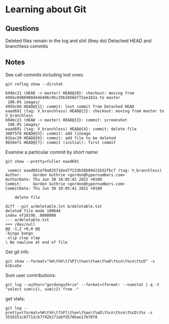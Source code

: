 # Learning about Git

## Questions

Deleted files remain in the log and shit (they do)
Detached HEAD and branchless commits


## Notes

See call commits including lost ones:

```
git reflog show --dirstat

b94bc21 (HEAD -> master) HEAD@{0}: checkout: moving from 495bc0d86900d44b496c05c29b1056bf72ee102a to master
 100.0% images/
495bc0d HEAD@{1}: commit: lost commit from Detached HEAD
eaad691 (tag: V_branchless) HEAD@{2}: checkout: moving from master to V_branchless
b94bc21 (HEAD -> master) HEAD@{3}: commit: screenshot
 100.0% images/
eaad691 (tag: V_branchless) HEAD@{4}: commit: delete file
308f5f8 HEAD@{5}: commit: add lineage
01bac39 HEAD@{6}: commit: add file to be deleted
9b50ef1 HEAD@{7}: commit (initial): first commit
```

Examine a particular commit by short name:

```
git show --pretty=fuller eaad691

 commit eaad691e79a835716ed7f233b58b89421b52fbc7 (tag: V_branchless)
Author:     Gordon Guthrie <gordon@hypernumbers.com>
AuthorDate: Thu Jun 30 10:05:41 2022 +0100
Commit:     Gordon Guthrie <gordon@hypernumbers.com>
CommitDate: Thu Jun 30 10:05:41 2022 +0100

    delete file

diff --git a/deletable.txt b/deletable.txt
deleted file mode 100644
index ef2819b..0000000
--- a/deletable.txt
+++ /dev/null
@@ -1,2 +0,0 @@
-bingo bango
-slip slop slap
\ No newline at end of file
```

Get git info
```
git show --format="%H\t%h\t[%P]\t%an\t%ae\t%aD\t%cn\t%ce\t%cD" -s 616ca5e
```

Sum user contributions:

```
git log --author="gordonguthrie" --format=tformat: --numstat | q -t "select sum(c1), sum(c2) from -"
```

get stats:

```
git log --pretty=tformat=%H\t%h\t[%P]\t%an\t%ae\t%aD\t%cn\t%ce\t%cD\t%s -s 3516151c6f712cb7742b171ebfd576bae17b78f8
```
